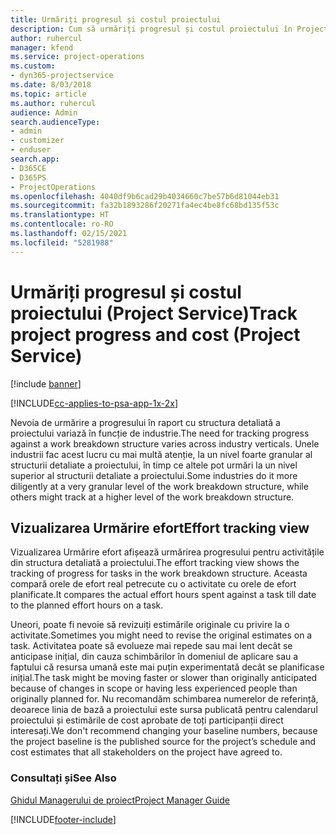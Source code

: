 ```yaml
---
title: Urmăriți progresul și costul proiectului
description: Cum să urmăriți progresul și costul proiectului în Project Service
author: ruhercul
manager: kfend
ms.service: project-operations
ms.custom:
- dyn365-projectservice
ms.date: 8/03/2018
ms.topic: article
ms.author: ruhercul
audience: Admin
search.audienceType:
- admin
- customizer
- enduser
search.app:
- D365CE
- D365PS
- ProjectOperations
ms.openlocfilehash: 4040df9b6cad29b4034660c7be57b6d81044eb31
ms.sourcegitcommit: fa32b1893286f20271fa4ec4be8fc68bd135f53c
ms.translationtype: HT
ms.contentlocale: ro-RO
ms.lasthandoff: 02/15/2021
ms.locfileid: "5281988"
---
```

# <a name="track-project-progress-and-cost-project-service"></a><span data-ttu-id="90b87-103">Urmăriți progresul și costul proiectului (Project Service)</span><span class="sxs-lookup"><span data-stu-id="90b87-103">Track project progress and cost (Project Service)</span></span>

[!include [banner](../includes/psa-now-project-operations.md)]

[!INCLUDE[cc-applies-to-psa-app-1x-2x](../includes/cc-applies-to-psa-app-1x-2x.md)]

<span data-ttu-id="90b87-104">Nevoia de urmărire a progresului în raport cu structura detaliată a proiectului variază în funcție de industrie.</span><span class="sxs-lookup"><span data-stu-id="90b87-104">The need for tracking progress against a work breakdown structure varies across industry verticals.</span></span> <span data-ttu-id="90b87-105">Unele industrii fac acest lucru cu mai multă atenție, la un nivel foarte granular al structurii detaliate a proiectului, în timp ce altele pot urmări la un nivel superior al structurii detaliate a proiectului.</span><span class="sxs-lookup"><span data-stu-id="90b87-105">Some industries do it more diligently at a very granular level of the work breakdown structure, while others might track at a higher level of the work breakdown structure.</span></span>  
  
## <a name="effort-tracking-view"></a><span data-ttu-id="90b87-106">Vizualizarea Urmărire efort</span><span class="sxs-lookup"><span data-stu-id="90b87-106">Effort tracking view</span></span>  
<span data-ttu-id="90b87-107">Vizualizarea Urmărire efort afișează urmărirea progresului pentru activitățile din structura detaliată a proiectului.</span><span class="sxs-lookup"><span data-stu-id="90b87-107">The effort tracking view shows the tracking of progress for tasks in the work breakdown structure.</span></span> <span data-ttu-id="90b87-108">Aceasta compară orele de efort real petrecute cu o activitate cu orele de efort planificate.</span><span class="sxs-lookup"><span data-stu-id="90b87-108">It compares the actual effort hours spent against a task till date to the planned effort hours on a task.</span></span>  
  
<span data-ttu-id="90b87-109">Uneori, poate fi nevoie să revizuiți estimările originale cu privire la o activitate.</span><span class="sxs-lookup"><span data-stu-id="90b87-109">Sometimes you might need to revise the original estimates on a task.</span></span> <span data-ttu-id="90b87-110">Activitatea poate să evolueze mai repede sau mai lent decât se anticipase inițial, din cauza schimbărilor în domeniul de aplicare sau a faptului că resursa umană este mai puțin experimentată decât se planificase inițial.</span><span class="sxs-lookup"><span data-stu-id="90b87-110">The task might be moving faster or slower than originally anticipated because of changes in scope or having less experienced people than originally planned for.</span></span> <span data-ttu-id="90b87-111">Nu recomandăm schimbarea numerelor de referință, deoarece linia de bază a proiectului este sursa publicată pentru calendarul proiectului și estimările de cost aprobate de toți participanții direct interesați.</span><span class="sxs-lookup"><span data-stu-id="90b87-111">We don't recommend changing your baseline numbers, because the project baseline is the published source for the project’s schedule and cost estimates that all stakeholders on the project have agreed to.</span></span>  
  
### <a name="see-also"></a><span data-ttu-id="90b87-112">Consultați și</span><span class="sxs-lookup"><span data-stu-id="90b87-112">See Also</span></span>  
 [<span data-ttu-id="90b87-113">Ghidul Managerului de proiect</span><span class="sxs-lookup"><span data-stu-id="90b87-113">Project Manager Guide</span></span>](../psa/project-manager-guide.md)


[!INCLUDE[footer-include](../includes/footer-banner.md)]
